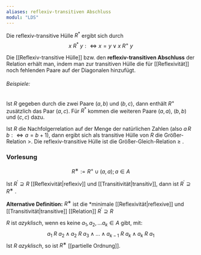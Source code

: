 ```yaml
---
aliases: reflexiv-transitiven Abschluss
modul: "LDS"
---
```

Die reflexiv-transitive Hülle $R^{{*}}$ ergibt sich durch
$$x\ R^{*}\ y:\Leftrightarrow x=y\lor x\ R^{+}\ y$$

Die [[Reflexiv-transitive Hülle]] bzw. den **reflexiv-transitiven Abschluss** der Relation erhält man, indem man zur transitiven Hülle die für [[Reflexivität]] noch fehlenden Paare auf der Diagonalen hinzufügt.

###### Beispiele:
Ist $R$ gegeben durch die zwei Paare $(a,b)$ und $(b,c)$, dann enthält $R^{+}$ zusätzlich das Paar $(a,c$). Für $R^{{*}}$ kommen die weiteren Paare $(a,a)$, $(b,b)$ und $(c,c)$ dazu.

Ist $R$ die Nachfolgerrelation auf der Menge der natürlichen Zahlen (also $a\,R\,b:\Longleftrightarrow a=b+1$), dann ergibt sich als transitive Hülle von $R$ die Größer-Relation $>$. Die reflexiv-transitive Hülle ist die Größer-Gleich-Relation $\geq$ .

### Vorlesung
$$R^∗ := R^+ ∪ {(a, a) ; a ∈ A }$$

Ist $R^′ ⊇ R$ [[Reflexivität|reflexiv]] und [[Transitivität|transitiv]], dann ist $R^′ ⊇ R^∗$ . 

**Alternative Definition:** $R^∗$ ist die *minimale [[Reflexivität|reflexive]] und [[Transitivität|transitive]] [[Relation]] $R^′ ⊇ R$ 


$R$ ist *azyklisch*, wenn es keine $a_1, a_2, . . . a_k ∈ A$ gibt, mit: $$a_1 \:R\: a_2 ∧ a_2 \:R \:a_3 ∧ . . . ∧ a_{k−1} \:R\: a_k ∧ a_k \:R\: a_1$$ Ist $R$ *azyklisch*, so ist $R^∗$ [[partielle Ordnung]].
